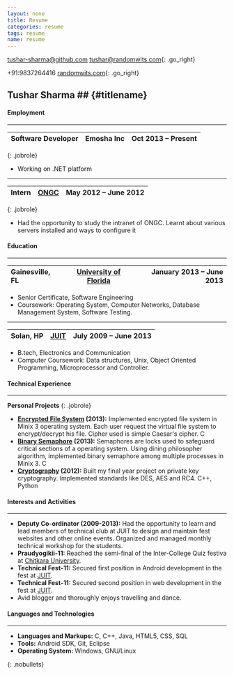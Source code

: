 ```yaml
---
layout: none
title: Resume
categories: resume
tags: resume
name: resume
---
```


<link rel="stylesheet" href="/../css/resume.css" />

[tushar-sharma@github.com][github]
[tushar@randomwits.com][email]{: .go_right}

+91:9837264416
[randomwits.com][website]{: .go_right}

## Tushar Sharma ## {#titlename}


#### Employment
- - -


Software Developer | Emosha Inc | Oct 2013 &ndash; Present   |
:------------------|:----------:|---------------------------:|
{: .jobrole}
- Working on .NET platform

<hr style="margin-top:4px;margin-bottom:4px;" />

Intern | [ONGC][moz] | May 2012 &ndash; June 2012 |
:------|:-----------:|---------------------------:|
{: .jobrole}
- Had the opportunity to study the intranet of ONGC. Learnt about various servers installed and ways to configure it


#### Education
- - -

Gainesville, FL | [University of Florida][unif] | January 2013 &ndash; June 2013 |
:---------------|:--------------------------:|---------------------------------:|
- Senior Certificate, Software Engineering 
- Coursework: Operating System, Computer Networks, Database Management System, Software Testing.

<hr style="margin-top:4px;margin-bottom:4px;" />

Solan, HP       | [JUIT][unij] | July 2009 &ndash; June 2013 |
:---------------|:------------:|-----------------------------:|
- B.tech, Electronics and Communication 
- Computer Coursework: Data structures, Unix, Object Oriented Programming, Microprocessor and Controller.

#### Technical Experience
- - -
**Personal Projects**
{: .jobrole}
- **[Encrypted File System][efs] (2013):** Implemented encrypted file system in Minix 3 operating system. Each user request the virtual file system to encrypt/decrypt his file. Cipher used is simple Caesar's cipher. C
- **[Binary Semaphore][bs] (2013):** Semaphores are locks used to safeguard critical sections of a operating system. Using dining philosopher algorithm, implemented binary semaphore among multiple processes in Minix 3. C
- **[Cryptography][crypto] (2012):** Built my final year project on private key cryptography. Implemented standards like DES, AES and RC4. C++, Python 

#### Interests and Activities
- - - 
- **Deputy Co-ordinator (2009-2013):** Had the opportunity to learn and lead members of technical club at JUIT to design and maintain fest websites and other online events. Organized and managed monthly technical workshop for the students.
- **Praudyogikii-11:** Reached the semi-final of the Inter-College Quiz festiva at [Chitkara University][cu].
- **Technical Fest-11:** Secured first position in Android development in the fest at [JUIT][unif].
- **Technical Fest-11:** Secured second position in web development in the fest at [JUIT][unif].
- Avid blogger and thoroughly enjoys travelling and dance. 
 


#### Languages and Technologies
- - -
- **Languages and Markups:**  C, C++, Java, HTML5, CSS, SQL 
- **Tools:**                  Android SDK, Git, Eclipse
- **Operating System:**       Windows, GNU/Linux

{: .nobullets}


[resume]: /resume.pdf "Download as PDF"
[email]: mailto:tushar.sharma1729@gmail.com "Email Me"
[github]: https://github.com/tushar-sharma "GitHub"
[linkedin]: http://linkedin.com/in/tsharma3 "LinkedIn"
[website]: http://tushar-sharma.github.io/ "My website"
[skype]: skype:rsmseys "Skype"
[moz]: http://www.ongcindia.com/wps/wcm/connect/ongcindia/home/ "ONGC"
[unif]: http://ufl.edu "University of Florida"
[unij]: http://juit.ac.in "Jaypee University of Infortmation Technology"
[cu]: http://www.chitkara.edu.in/ "Chitkara University"
[efs]: http://www.github.com/tushar-sharma "Encrypted File System"
[crypto]: http://www.github.com/tushar-sharma "Cryptography"
[bs]: http://www.github.com/tushar-sharma "Binary Semaphore"
